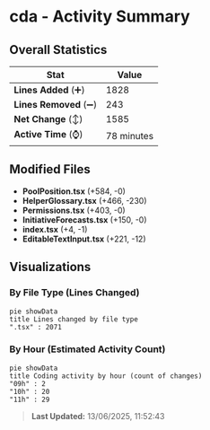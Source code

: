 # cda - Activity Summary 

## Overall Statistics

| Stat                   | Value                                                             |
| ---------------------- | ----------------------------------------------------------------- |
| **Lines Added** (➕)   | 1828                                          |
| **Lines Removed** (➖) | 243                                        |
| **Net Change** (↕)    | 1585                |
| **Active Time** (⌚)   | 78 minutes |


## Modified Files
- **PoolPosition.tsx** (+584, -0)
- **HelperGlossary.tsx** (+466, -230)
- **Permissions.tsx** (+403, -0)
- **InitiativeForecasts.tsx** (+150, -0)
- **index.tsx** (+4, -1)
- **EditableTextInput.tsx** (+221, -12)

## Visualizations

### By File Type (Lines Changed)

```mermaid
pie showData
title Lines changed by file type
".tsx" : 2071
```

### By Hour (Estimated Activity Count)

```mermaid
pie showData
title Coding activity by hour (count of changes)
"09h" : 2
"10h" : 20
"11h" : 29
```


> **Last Updated:** 13/06/2025, 11:52:43